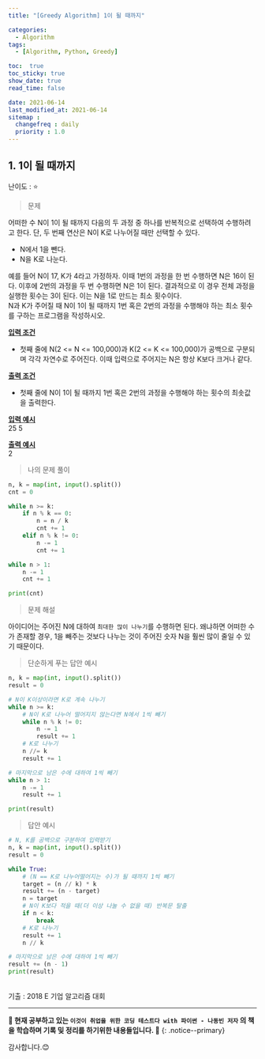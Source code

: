 ```yaml
---
title: "[Greedy Algorithm] 1이 될 때까지"

categories:
  - Algorithm
tags:
  - [Algorithm, Python, Greedy]

toc:  true
toc_sticky: true
show_date: true
read_time: false

date: 2021-06-14
last_modified_at: 2021-06-14
sitemap :
  changefreq : daily
  priority : 1.0
---
```

## 1. 1이 될 때까지

난이도 : ⭐  

> 문제  

어떠한 수 N이 1이 될 때까지 다음의 두 과정 중 하나를 반복적으로 선택하여 수행하려고 한다. 단, 두 번째 연산은 N이 K로 나누어질 때만 선택할 수 있다.  

- N에서 1을 뺀다.  
- N을 K로 나눈다.  

예를 들어 N이 17, K가 4라고 가정하자. 이때 1번의 과정을 한 번 수행하면 N은 16이 된다. 이후에 2번의 과정을 두 번 수행하면 N은 1이 된다. 결과적으로 이 경우 전체 과정을 실행한 횟수는 3이 된다. 이는 N을 1로 만드는 최소 횟수이다.  
N과 K가 주어질 때 N이 1이 될 때까지 1번 혹은 2번의 과정을 수행해야 하는 최소 횟수를 구하는 프로그램을 작성하시오.  

**<u>입력 조건</u>**  
- 첫째 줄에 N(2 <= N <= 100,000)과 K(2 <= K <= 100,000)가 공백으로 구분되며 각각 자연수로 주어진다. 이때 입력으로 주어지는 N은 항상 K보다 크거나 같다.  

**<u>출력 조건</u>**  
- 첫째 줄에 N이 1이 될 때까지 1번 혹은 2번의 과정을 수행해야 하는 횟수의 최솟값을 출력한다.  

**<u>입력 예시</u>**  
25 5  

**<u>출력 예시</u>**  
2  

> 나의 문제 풀이  

```python
n, k = map(int, input().split())
cnt = 0

while n >= k:
    if n % k == 0:
        n = n / k
        cnt += 1
    elif n % k != 0:
        n -= 1
        cnt += 1

while n > 1:
    n -= 1
    cnt += 1

print(cnt)
```

> 문제 해설  

아이디어는 주어진 N에 대하여 `최대한 많이 나누기`를 수행하면 된다. 왜냐하면 어떠한 수가 존재할 경우, 1을 빼주는 것보다 나누는 것이 주어진 숫자 N을 훨씬 많이 줄일 수 있기 때문이다.

> 단순하게 푸는 답안 예시  

```python
n, k = map(int, input().split())
result = 0

# N이 K이상이라면 K로 계속 나누기
while n >= k:
    # N이 K로 나누어 떨어지지 않는다면 N에서 1씩 빼기
    while n % k != 0:
        n -= 1
        result += 1
    # K로 나누기
    n //= k
    result += 1

# 마지막으로 남은 수에 대하여 1씩 빼기
while n > 1:
    n -= 1
    result += 1

print(result)
```

> 답안 예시  

```python
# N, K를 공백으로 구분하여 입력받기
n, k = map(int, input().split())
result = 0

while True:
    # (N == K로 나누어떨어지는 수)가 될 때까지 1씩 빼기
    target = (n // k) * k
    result += (n - target)
    n = target
    # N이 K보다 적을 때(더 이상 나눌 수 없을 때) 반복문 탈출
    if n < k:
        break
    # K로 나누기
    result += 1
    n // k

# 마지막으로 남은 수에 대하여 1씩 빼기
result += (n - 1)
print(result)
```

<br>
기출 : 2018 E 기업 알고리즘 대회


---
**🐢 현재 공부하고 있는 `이것이 취업을 위한 코딩 테스트다 with 파이썬 - 나동빈 저자` 의 책을 학습하며 기록 및 정리를 하기위한 내용들입니다. 🐢**
{: .notice--primary}   

감사합니다.😊
